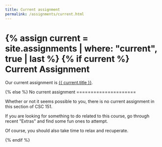 ```yaml
---
title: Current assignment
permalink: /assignments/current.html
---
```

{% assign current = site.assignments | where: "current", true | last %}
{% if current %}
Current Assignment
==================
<script language="javascript">
  document.location = "{{ site.baseurl }}{{ current.url }}";
</script>
<p>
  Our current assignment is 
  <a href="{{ site.baseurl }}{{ current.url }}">{{ current.title }}</a>.
</p>
{% else %}
No current assignment
=====================

Whether or not it seems possible to you, there is no current assignment
in this section of CSC 151.

If you are looking for something to do related to this course, go through 
recent "Extras" and find some fun ones to attempt.

Of course, you should also take time to relax and recuperate.

{% endif %}
